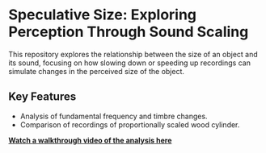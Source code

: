 # Speculative Size: Exploring Perception Through Sound Scaling 

This repository explores the relationship between the size of an object and its sound, focusing on how slowing down or speeding up recordings can simulate changes in the perceived size of the object.  

## Key Features  
- Analysis of fundamental frequency and timbre changes.  
- Comparison of recordings of proportionally scaled wood cylinder.  



**[Watch a walkthrough video of the analysis here](https://youtu.be/MTICOHzsU3Q)**
